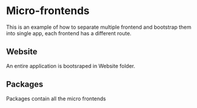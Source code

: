 # Micro-frontends

This is an example of how to separate multiple frontend and bootstrap them into single app, each frontend has a different route.

## Website

An entire application is bootsraped in Website folder.

## Packages

Packages contain all the micro frontends

